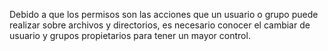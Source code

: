 Debido a que los permisos son las acciones que un usuario o grupo puede realizar sobre archivos y directorios, es necesario conocer el cambiar de usuario y grupos propietarios para tener un mayor control.
